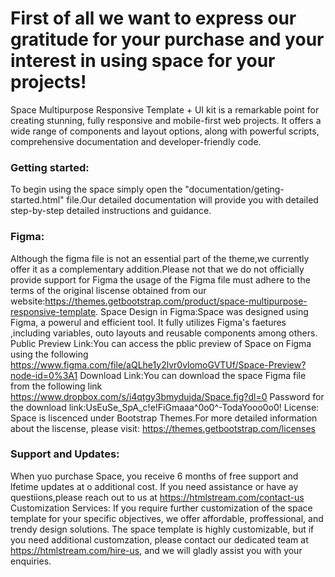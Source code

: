 # First of all we want to express our gratitude for your purchase and your interest in using space for your projects! #
Space Multipurpose Responsive Template + UI kit is a remarkable point for creating stunning, fully responsive and mobile-first web projects. It offers a wide range of components and layout options, along with powerful scripts, comprehensive documentation and developer-friendly code.


### Getting started: ###
To begin using the space simply open the "documentation/geting-started.html" file.Our detailed documentation will provide you with detailed step-by-step detailed instructions and guidance.


### Figma: ###
Although the figma file is not an essential part of the theme,we currently offer it as a complementary addition.Please not that we do not officially provide support for Figma the usage of the Figma file must adhere to the terms of the original liscense obtained from our website:https://themes.getbootstrap.com/product/space-multipurpose-responsive-template.
Space Design in Figma:Space was designed using Figma, a powerul and efficient tool. It fully utilizes Figma's faetures ,including variables, outo layouts and reusable components among others.
Public Preview Link:You can access the pblic preview of Space on Figma using the following 
https://www.figma.com/file/aQLhe1y2lvr0vlomoGVTUf/Space-Preview?node-id=0%3A1
Download Link:You can download the space Figma file from the following link
https://www.dropbox.com/s/i4qtgy3bmydujda/Space.fig?dl=0
Password for the download link:UsEuSe_SpA_c!e!FiGmaaa^0o0^-TodaYooo0o0!
License:
Space is liscenced under Bootstrap Themes.For more detailed information about the liscense, please visit:
https://themes.getbootstrap.com/licenses


### Support and Updates: ###
When yuo purchase Space, you receive 6 months of free support and lfetime updates at o additional cost. If you need assistance or have ay questiions,please reach out to us at https://htmlstream.com/contact-us
Customization Services:
If you require further customization of the space template for your specific objectives, we offer affordable, proffessional, and trendy design solutions. The space template is highly customizable, but if you need additional customzation, please contact our dedicated team at https://htmlstream.com/hire-us, and we will gladly assist you with your enquiries.